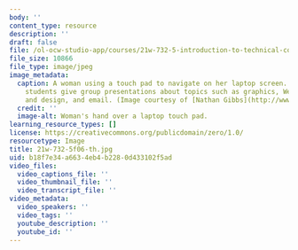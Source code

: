 ```yaml
---
body: ''
content_type: resource
description: ''
draft: false
file: /ol-ocw-studio-app/courses/21w-732-5-introduction-to-technical-communication-explorations-in-scientific-and-technical-writing-fall-2006/b9adf591d5a55df936d5e28dbc9fd629_21w-732-5f06-th.jpg
file_size: 10866
file_type: image/jpeg
image_metadata:
  caption: A woman using a touch pad to navigate on her laptop screen. In this course,
    students give group presentations about topics such as graphics, Web page writing
    and design, and email. (Image courtesy of [Nathan Gibbs](http://www.nathangibbs.com/).)
  credit: ''
  image-alt: Woman's hand over a laptop touch pad.
learning_resource_types: []
license: https://creativecommons.org/publicdomain/zero/1.0/
resourcetype: Image
title: 21w-732-5f06-th.jpg
uid: b18f7e34-a663-4eb4-b228-0d433102f5ad
video_files:
  video_captions_file: ''
  video_thumbnail_file: ''
  video_transcript_file: ''
video_metadata:
  video_speakers: ''
  video_tags: ''
  youtube_description: ''
  youtube_id: ''
---
```

